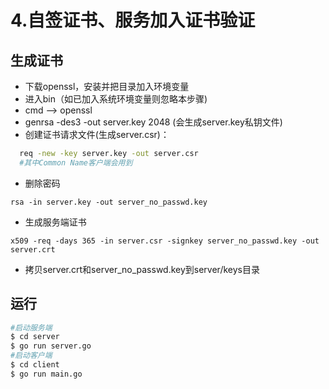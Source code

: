 # 4.自签证书、服务加入证书验证

## 生成证书
* 下载openssl，安装并把目录加入环境变量
* 进入bin（如已加入系统环境变量则忽略本步骤)
* cmd --> openssl
* genrsa -des3 -out server.key 2048 (会生成server.key私钥文件)
* 创建证书请求文件(生成server.csr)： 
```bash
  req -new -key server.key -out server.csr
  #其中Common Name客户端会用到
```
* 删除密码
```shell script
rsa -in server.key -out server_no_passwd.key
```
* 生成服务端证书
```shell script
x509 -req -days 365 -in server.csr -signkey server_no_passwd.key -out server.crt
```
* 拷贝server.crt和server_no_passwd.key到server/keys目录

## 运行
```bash
#启动服务端
$ cd server
$ go run server.go
#启动客户端
$ cd client
$ go run main.go

```